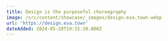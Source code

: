 ```yaml
---
title: Design is the purposeful choreography
image: /src/content/showcase/_images/design.eva.town.webp
url: 'https://design.eva.town'
dateAdded: 2024-05-20T19:35:30.000Z
---
```


